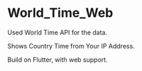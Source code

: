 # World_Time_Web

Used World Time API for the data.

Shows Country Time from Your IP Address.

Build on Flutter, with web support.

